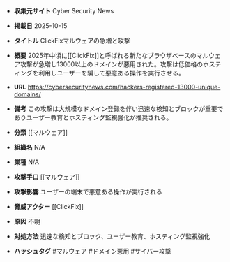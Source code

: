 - **収集元サイト**
Cyber Security News

- **掲載日**
2025-10-15

- **タイトル**
ClickFixマルウェアの急増と攻撃

- **概要**
2025年中頃に[[ClickFix]]と呼ばれる新たなブラウザベースのマルウェア攻撃が急増し13000以上のドメインが悪用された。攻撃は低価格のホスティングを利用しユーザーを騙して悪意ある操作を実行させる。

- **URL**
https://cybersecuritynews.com/hackers-registered-13000-unique-domains/

- **備考**
この攻撃は大規模なドメイン登録を伴い迅速な検知とブロックが重要でありユーザー教育とホスティング監視強化が推奨される。

- **分類**
[[マルウェア]]

- **組織名**
N/A

- **業種**
N/A

- **攻撃手口**
[[マルウェア]]

- **攻撃影響**
ユーザーの端末で悪意ある操作が実行される

- **脅威アクター**
[[ClickFix]]

- **原因**
不明

- **対処方法**
迅速な検知とブロック、ユーザー教育、ホスティング監視強化

- **ハッシュタグ**
#マルウェア #ドメイン悪用 #サイバー攻撃
